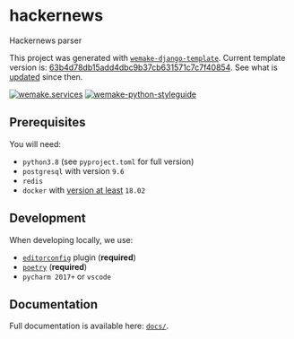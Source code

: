 # hackernews

Hackernews parser

This project was generated with [`wemake-django-template`](https://github.com/wemake-services/wemake-django-template). Current template version is: [63b4d78db15add4dbc9b37cb631571c7c7f40854](https://github.com/wemake-services/wemake-django-template/tree/63b4d78db15add4dbc9b37cb631571c7c7f40854). See what is [updated](https://github.com/wemake-services/wemake-django-template/compare/63b4d78db15add4dbc9b37cb631571c7c7f40854...master) since then.


[![wemake.services](https://img.shields.io/badge/%20-wemake.services-green.svg?label=%20&logo=data%3Aimage%2Fpng%3Bbase64%2CiVBORw0KGgoAAAANSUhEUgAAABAAAAAQCAMAAAAoLQ9TAAAABGdBTUEAALGPC%2FxhBQAAAAFzUkdCAK7OHOkAAAAbUExURQAAAAAAAAAAAAAAAAAAAAAAAAAAAAAAAP%2F%2F%2F5TvxDIAAAAIdFJOUwAjRA8xXANAL%2Bv0SAAAADNJREFUGNNjYCAIOJjRBdBFWMkVQeGzcHAwksJnAPPZGOGAASzPzAEHEGVsLExQwE7YswCb7AFZSF3bbAAAAABJRU5ErkJggg%3D%3D)](https://wemake.services) 
[![wemake-python-styleguide](https://img.shields.io/badge/style-wemake-000000.svg)](https://github.com/wemake-services/wemake-python-styleguide)


## Prerequisites

You will need:

- `python3.8` (see `pyproject.toml` for full version)
- `postgresql` with version `9.6`
- `redis`
- `docker` with [version at least](https://docs.docker.com/compose/compose-file/#compose-and-docker-compatibility-matrix) `18.02`


## Development

When developing locally, we use:

- [`editorconfig`](http://editorconfig.org/) plugin (**required**)
- [`poetry`](https://github.com/python-poetry/poetry) (**required**)
- `pycharm 2017+` or `vscode`


## Documentation

Full documentation is available here: [`docs/`](docs).
